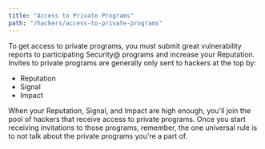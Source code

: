 ```yaml
---
title: "Access to Private Programs"
path: "/hackers/access-to-private-programs"
---
```


To get access to private programs, you must submit great vulnerability reports to participating Security@ programs and increase your Reputation. Invites to private programs are generally only sent to hackers at the top by:
* Reputation
* Signal
* Impact

When your Reputation, Signal, and Impact are high enough, you'll join the pool of hackers that receive access to private programs. Once you start receiving invitations to those programs, remember, the one universal rule is to not talk about the private programs you're a part of.
